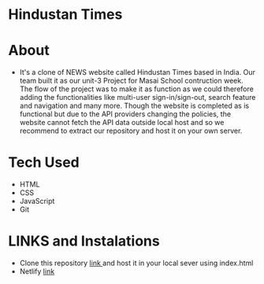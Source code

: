 # Hindustan Times

# About

* It's a clone of NEWS website called Hindustan Times based in India. Our team built it as our unit-3 Project for Masai School contruction week. The flow of the project was to make it as function as we could therefore adding the functionalities like multi-user sign-in/sign-out, search feature and navigation and many more. Though the website is completed as is functional but due to the API providers changing the policies, the website cannot fetch the API data outside local host and so we recommend to extract our repository and host it on your own server.


# Tech Used

* HTML
* CSS
* JavaScript
* Git

# LINKS and Instalations

* Clone this repository [ link ](https://github.com/mrFarooque/HindustanNews) and host it in your local sever using index.html
* Netlify [ link ]()
